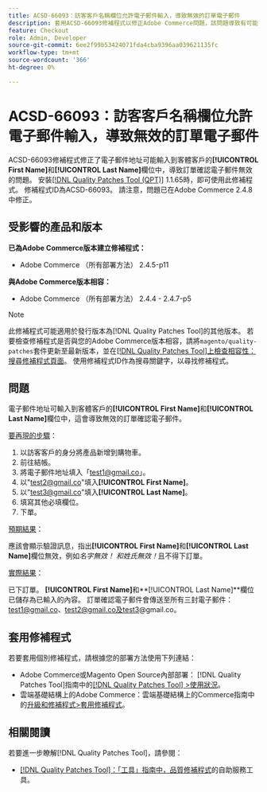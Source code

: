 ```yaml
---
title: ACSD-66093：訪客客戶名稱欄位允許電子郵件輸入，導致無效的訂單電子郵件
description: 套用ACSD-66093修補程式以修正Adobe Commerce問題，該問題導致有可能在訪客客戶**[!UICONTROL First Name]**和**[!UICONTROL Last Name]**欄位中輸入電子郵件地址，並傳送無效的訂單確認電子郵件。
feature: Checkout
role: Admin, Developer
source-git-commit: 6ee2f99b53424071fda4cba9396aa039621135fc
workflow-type: tm+mt
source-wordcount: '366'
ht-degree: 0%

---
```



# ACSD-66093：訪客客戶名稱欄位允許電子郵件輸入，導致無效的訂單電子郵件

ACSD-66093修補程式修正了電子郵件地址可能輸入到客體客戶的&#x200B;**[!UICONTROL First Name]**&#x200B;和&#x200B;**[!UICONTROL Last Name]**&#x200B;欄位中，導致訂單確認電子郵件無效的問題。 安裝[[!DNL Quality Patches Tool (QPT)]](/help/tools/quality-patches-tool/quality-patches-tool-to-self-serve-quality-patches.md) 1.1.65時，即可使用此修補程式。 修補程式ID為ACSD-66093。 請注意，問題已在Adobe Commerce 2.4.8中修正。

## 受影響的產品和版本

**已為Adobe Commerce版本建立修補程式：**

* Adobe Commerce （所有部署方法） 2.4.5-p11

**與Adobe Commerce版本相容：**

* Adobe Commerce （所有部署方法） 2.4.4 - 2.4.7-p5

>[!NOTE]
>
>此修補程式可能適用於發行版本為[!DNL Quality Patches Tool]的其他版本。 若要檢查修補程式是否與您的Adobe Commerce版本相容，請將`magento/quality-patches`套件更新至最新版本，並在[[!DNL Quality Patches Tool]上檢查相容性：搜尋修補程式頁面](https://experienceleague.adobe.com/tools/commerce-quality-patches/index.html)。 使用修補程式ID作為搜尋關鍵字，以尋找修補程式。

## 問題

電子郵件地址可輸入到客體客戶的&#x200B;**[!UICONTROL First Name]**&#x200B;和&#x200B;**[!UICONTROL Last Name]**&#x200B;欄位中，這會導致無效的訂單確認電子郵件。

<u>要再現的步驟</u>：

1. 以訪客客戶的身分將產品新增到購物車。
2. 前往結帳。
3. 將電子郵件地址填入「test1@gmail.co」。
4. 以&quot;<test2@gmail.co>&quot;填入&#x200B;**[!UICONTROL First Name]**。
5. 以&quot;<test3@gmail.co>&quot;填入&#x200B;**[!UICONTROL Last Name]**。
6. 填寫其他必填欄位。
7. 下單。

<u>預期結果</u>：

應該會顯示驗證訊息，指出&#x200B;**[!UICONTROL First Name]**&#x200B;和&#x200B;**[!UICONTROL Last Name]**&#x200B;欄位無效，例如&#x200B;*名字無效！ 和姓氏無效！*&#x200B;且不得下訂單。

<u>實際結果</u>：

已下訂單。
**[!UICONTROL First Name]**&#x200B;和&#x200B;**[!UICONTROL Last Name]**欄位已儲存為已輸入的內容。
訂單確認電子郵件會傳送至所有三封電子郵件：test1@gmail.co、test2@gmail.co及test3@gmail.co。

## 套用修補程式

若要套用個別修補程式，請根據您的部署方法使用下列連結：

* Adobe Commerce或Magento Open Source內部部署： [!DNL Quality Patches Tool]指南中的[[!DNL Quality Patches Tool] >使用狀況](/help/tools/quality-patches-tool/usage.md)。
* 雲端基礎結構上的Adobe Commerce：雲端基礎結構上的Commerce指南中的[升級和修補程式>套用修補程式](https://experienceleague.adobe.com/docs/commerce-cloud-service/user-guide/develop/upgrade/apply-patches.html)。

## 相關閱讀

若要進一步瞭解[!DNL Quality Patches Tool]，請參閱：

* [[!DNL Quality Patches Tool]：「工具」指南中，品質修補程式](/help/tools/quality-patches-tool/quality-patches-tool-to-self-serve-quality-patches.md)的自助服務工具。

